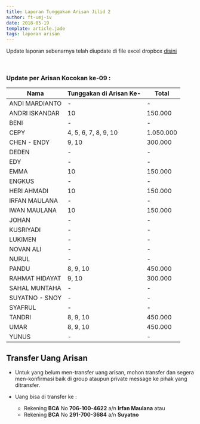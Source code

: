 ```yaml
---
title: Laporan Tunggakan Arisan Jilid 2
author: ft-umj-iv
date: 2018-05-19
template: article.jade
tags: laporan arisan
---
```


Update laporan sebenarnya telah diupdate di file excel dropbox [disini](https://www.dropbox.com/s/lqrvit24hfh3fot/Arisan%20UMJ%20TechInfo4%20Jilid%2002.xlsx?dl=0)

<br/>
<span class="more"></span>

### Update per Arisan Kocokan ke-09 :

|Nama									| Tunggakan di Arisan Ke- 	| Total 			|
| -------------------	| ------------------------- | ----------- |
| ANDI MARDIANTO 			| -			  		              | -        		|
| ANDRI ISKANDAR 			| 10			  		            | 150.000 		|
| BENI 						    | -			  		              | -				 		|
| CEPY 						    | 4, 5, 6, 7, 8, 9, 10 		  | 1.050.000 	|
| CHEN - ENDY 				| 9, 10 						        | 300.000  		|
| DEDEN 					    | -			  		              | -        		|
| EDY 						    | -			  		              | -        		|
| EMMA 						    | 10			  		            | 150.000	 		|
| ENGKUS 					    | -			  		              | -				 		|
| HERI AHMADI 				| 10			  		            | 150.000	 		|
| IRFAN MAULANA 			| -			  		              | -        		|
| IWAN MAULANA 				| 10			  		            | 150.000	 		|
| JOHAN 					    | -			  		              | -				 		|
| KUSRIYADI 				  | -			  		              | -				 		|
| LUKIMEN 					  | -			  		              | -				 		|
| NOVAN ALI 				  | -			  		              | -				 		|
| NURUL				 		    | -			  		              | -				 		|
| PANDU 					    | 8, 9, 10 							    | 450.000  		|
| RAHMAT HIDAYAT 			| 9, 10			  		          | 300.000 		|
| SAHAL MUNTAHA 			| -			  		              | -				 		|
| SUYATNO - SNOY 			| -			  		              | -				 		|
| SYAFRUL 					  | -			  		              | -				 		|
| TANDRI 					    | 8, 9, 10 							    | 450.000  		|
| UMAR 						    | 8, 9, 10 							    | 450.000  		|
| YUNUS 					    | -			  		              | -				 		|

## Transfer Uang Arisan

+ Untuk yang belum men-transfer uang arisan, mohon transfer dan segera men-konfirmasi baik di group ataupun private message ke pihak yang ditransfer.

+ Uang bisa di transfer ke :
	- Rekening <b>BCA</b> No <b>706-100-4622</b> a/n <b>Irfan Maulana</b> atau
	- Rekening <b>BCA</b> No <b>291-700-3684</b> a/n <b>Suyatno</b>
